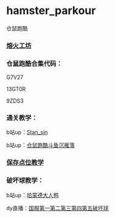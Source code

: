 # hamster_parkour
仓鼠跑酷


### [熔火工坊](https://www.owmod.net/work/view/1715)


### 仓鼠跑酷合集代码：

G7V27

13GT0R

9ZDS3


### 通关教学：

b站up：[Stan_sin](https://space.bilibili.com/29218596/)

b站up：[仓鼠跑酷斗鱼沉雁落](https://space.bilibili.com/1109308346/)


### [保存点位教学](https://www.bilibili.com/video/BV1da4y1W7uA)


### 破坏球教学：

b站up：[哈蒙德大人鸭](https://space.bilibili.com/322079064?from=search&seid=9199181553219415156)

dy直播：[国服第一第二第三第四第五破坏球](https://www.douyu.com/5790826)